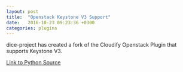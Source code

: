```yaml
---
layout: post
title:  "Openstack Keystone V3 Support"
date:   2016-10-23 09:23:36 +0300
categories: plugins
---
```


dice-project has created a fork of the Cloudify Openstack Plugin that supports Keystone V3.

[Link to Python Source](https://github.com/dice-project/cloudify-openstack-plugin/tree/feature/keystoneauth)

